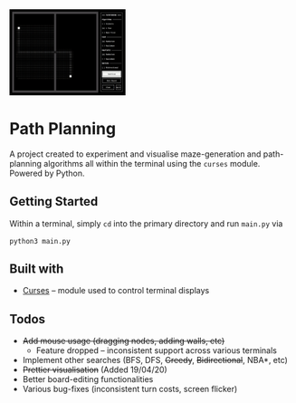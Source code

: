 <img src="images/screen.png" style="zoom:20%;" />



# Path Planning

A project created to experiment and visualise maze-generation and path-planning
algorithms all within the terminal using the `curses` module. Powered by Python.

## Getting Started

Within a terminal, simply `cd` into the primary directory and run `main.py` via
```
python3 main.py
```

## Built with

* [Curses](https://docs.python.org/3/howto/curses.html) – module used to control terminal displays

## Todos

* ~~Add mouse usage (dragging nodes, adding walls, etc)~~
  * Feature dropped – inconsistent support across various terminals
* Implement other searches (BFS, DFS, ~~Greedy~~, ~~Bidirectional~~, NBA*, etc)
* ~~Prettier visualisation~~ (Added 19/04/20)
* Better board-editing functionalities
* Various bug-fixes (inconsistent turn costs, screen flicker)

